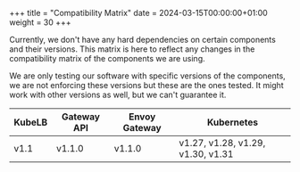 +++
title = "Compatibility Matrix"
date = 2024-03-15T00:00:00+01:00
weight = 30
+++

Currently, we don't have any hard dependencies on certain components and their versions. This matrix is here to reflect any changes in the compatibility matrix of the components we are using.

We are only testing our software with specific versions of the components, we are not enforcing these versions but these are the ones tested. It might work with other versions as well, but we can't guarantee it.

| KubeLB  | Gateway API  | Envoy Gateway | Kubernetes          |
|-----------------------|-----------------------|-----------------------------|----------------------------|
| v1.1                   | v1.1.0                  |  v1.1.0             | v1.27, v1.28, v1.29, v1.30, v1.31 |
